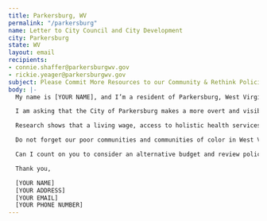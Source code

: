 ```yaml
---
title: Parkersburg, WV
permalink: "/parkersburg"
name: Letter to City Council and City Development
city: Parkersburg
state: WV
layout: email
recipients:
- connie.shaffer@parkersburgwv.gov
- rickie.yeager@parkersburgwv.gov
subject: Please Commit More Resources to our Community & Rethink Policing
body: |-
  My name is [YOUR NAME], and I’m a resident of Parkersburg, West Virginia. I am writing about the Parkersburg fiscal year 2021 budget and call for you to review city policies surrounding police.

  I am asking that the City of Parkersburg makes a more overt and visible commitment to racial justice. I demand that the budget be amended and reviewed so that Council may find ways to redirect money away from Parkersburg Police Department’s overinflated budget. I urge you to pressure the City Manager’s Office and our local officials towards an ethical and equal reallocation of the city’s expenditures, away from PD, and towards sectors that facilitate the dismantling of racial and class inequality.

  Research shows that a living wage, access to holistic health services and treatment, educational opportunity, and stable housing are far more successful at reducing crime than police or prisons (Source: Popular Democracy). As such, I demand more aggressive financial support be directed to those areas. West Virginia and our city's budgets are already struggling. We need to devote more money to building community and community resources across the state.

  Do not forget our poor communities and communities of color in West Virginia who are disproportionate targets of police violence. Justice will only be served when the police are reformed, and this will not be possible until we defund them.

  Can I count on you to consider an alternative budget and review policing methods that puts a focus on social service programs?

  Thank you,

  [YOUR NAME]
  [YOUR ADDRESS]
  [YOUR EMAIL]
  [YOUR PHONE NUMBER]
---
```


